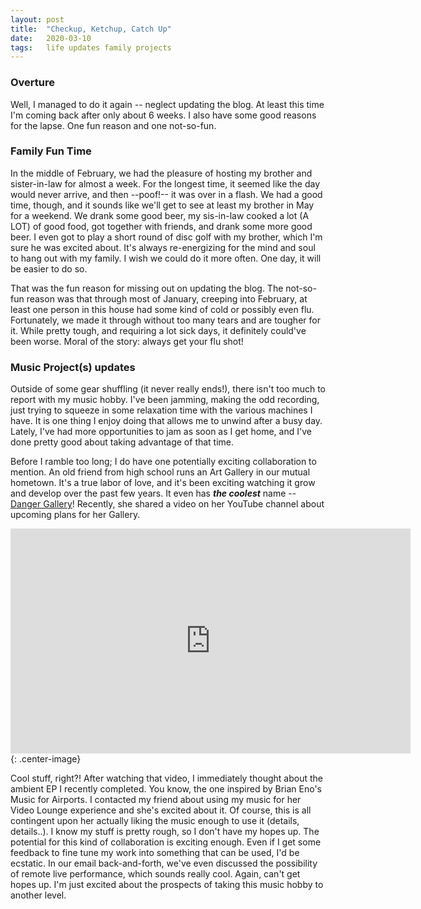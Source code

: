 ```yaml
---
layout: post
title:  "Checkup, Ketchup, Catch Up"
date:   2020-03-10
tags:   life updates family projects
---
```

### Overture

Well, I managed to do it again -- neglect updating the blog. At least this time I'm coming back after only about 6 weeks. I also have some good reasons for the lapse. One fun reason and one not-so-fun.

### Family Fun Time

In the middle of February, we had the pleasure of hosting my brother and sister-in-law for almost a week. For the longest time, it seemed like the day would never arrive, and then --poof!-- it was over in a flash. We had a good time, though, and it sounds like we'll get to see at least my brother in May for a weekend. We drank some good beer, my sis-in-law cooked a lot (A LOT) of good food, got together with friends, and drank some more good beer. I even got to play a short round of disc golf with my brother, which I'm sure he was excited about. It's always re-energizing for the mind and soul to hang out with my family. I wish we could do it more often. One day, it will be easier to do so.

That was the fun reason for missing out on updating the blog. The not-so-fun reason was that through most of January, creeping into February, at least one person in this house had some kind of cold or possibly even flu. Fortunately, we made it through without too many tears and are tougher for it. While pretty tough, and requiring a lot sick days, it definitely could've been worse. Moral of the story: always get your flu shot!

### Music Project(s) updates

Outside of some gear shuffling (it never really ends!), there isn't too much to report with my music hobby. I've been jamming, making the odd recording, just trying to squeeze in some relaxation time with the various machines I have. It is one thing I enjoy doing that allows me to unwind after a busy day. Lately, I've had more opportunities to jam as soon as I get home, and I've done pretty good about taking advantage of that time.

Before I ramble too long; I do have one potentially exciting collaboration to mention. An old friend from high school runs an Art Gallery in our mutual hometown. It's a true labor of love, and it's been exciting watching it grow and develop over the past few years. It even has ___the coolest___ name -- [Danger Gallery](http://www.dangergallery.com/)! Recently, she shared a video on her YouTube channel about upcoming plans for her Gallery.

<iframe width="640" height="360" src="https://www.youtube.com/embed/nzMq5g_hnfU" frameborder="0" allowfullscreen></iframe>{: .center-image}

Cool stuff, right?! After watching that video, I immediately thought about the ambient EP I recently completed. You know, the one inspired by Brian Eno's Music for Airports. I contacted my friend about using my music for her Video Lounge experience and she's excited about it. Of course, this is all contingent upon her actually liking the music enough to use it (details, details..). I know my stuff is pretty rough, so I don't have my hopes up. The potential for this kind of collaboration is exciting enough. Even if I get some feedback to fine tune my work into something that can be used, I'd be ecstatic. In our email back-and-forth, we've even discussed the possibility of remote live performance, which sounds really cool. Again, can't get hopes up. I'm just excited about the prospects of taking this music hobby to another level.
